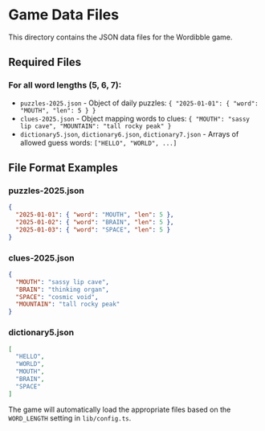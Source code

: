 # Game Data Files

This directory contains the JSON data files for the Wordibble game.

## Required Files

### For all word lengths (5, 6, 7):
- `puzzles-2025.json` - Object of daily puzzles: `{ "2025-01-01": { "word": "MOUTH", "len": 5 } }`
- `clues-2025.json` - Object mapping words to clues: `{ "MOUTH": "sassy lip cave", "MOUNTAIN": "tall rocky peak" }`
- `dictionary5.json`, `dictionary6.json`, `dictionary7.json` - Arrays of allowed guess words: `["HELLO", "WORLD", ...]`

## File Format Examples

### puzzles-2025.json
```json
{
  "2025-01-01": { "word": "MOUTH", "len": 5 },
  "2025-01-02": { "word": "BRAIN", "len": 5 },
  "2025-01-03": { "word": "SPACE", "len": 5 }
}
```

### clues-2025.json
```json
{
  "MOUTH": "sassy lip cave",
  "BRAIN": "thinking organ",
  "SPACE": "cosmic void",
  "MOUNTAIN": "tall rocky peak"
}
```

### dictionary5.json
```json
[
  "HELLO",
  "WORLD",
  "MOUTH",
  "BRAIN",
  "SPACE"
]
```

The game will automatically load the appropriate files based on the `WORD_LENGTH` setting in `lib/config.ts`.
